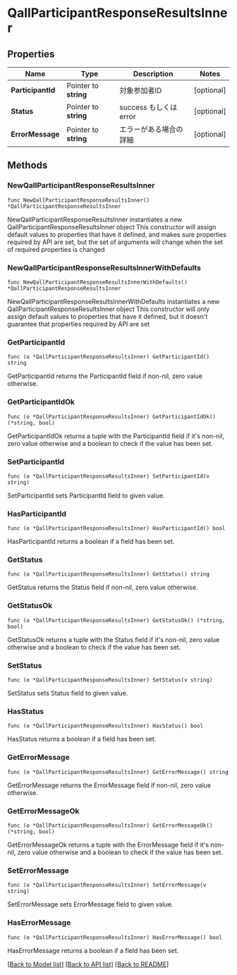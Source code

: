 # QallParticipantResponseResultsInner

## Properties

Name | Type | Description | Notes
------------ | ------------- | ------------- | -------------
**ParticipantId** | Pointer to **string** | 対象参加者ID | [optional] 
**Status** | Pointer to **string** | success もしくは error | [optional] 
**ErrorMessage** | Pointer to **string** | エラーがある場合の詳細 | [optional] 

## Methods

### NewQallParticipantResponseResultsInner

`func NewQallParticipantResponseResultsInner() *QallParticipantResponseResultsInner`

NewQallParticipantResponseResultsInner instantiates a new QallParticipantResponseResultsInner object
This constructor will assign default values to properties that have it defined,
and makes sure properties required by API are set, but the set of arguments
will change when the set of required properties is changed

### NewQallParticipantResponseResultsInnerWithDefaults

`func NewQallParticipantResponseResultsInnerWithDefaults() *QallParticipantResponseResultsInner`

NewQallParticipantResponseResultsInnerWithDefaults instantiates a new QallParticipantResponseResultsInner object
This constructor will only assign default values to properties that have it defined,
but it doesn't guarantee that properties required by API are set

### GetParticipantId

`func (o *QallParticipantResponseResultsInner) GetParticipantId() string`

GetParticipantId returns the ParticipantId field if non-nil, zero value otherwise.

### GetParticipantIdOk

`func (o *QallParticipantResponseResultsInner) GetParticipantIdOk() (*string, bool)`

GetParticipantIdOk returns a tuple with the ParticipantId field if it's non-nil, zero value otherwise
and a boolean to check if the value has been set.

### SetParticipantId

`func (o *QallParticipantResponseResultsInner) SetParticipantId(v string)`

SetParticipantId sets ParticipantId field to given value.

### HasParticipantId

`func (o *QallParticipantResponseResultsInner) HasParticipantId() bool`

HasParticipantId returns a boolean if a field has been set.

### GetStatus

`func (o *QallParticipantResponseResultsInner) GetStatus() string`

GetStatus returns the Status field if non-nil, zero value otherwise.

### GetStatusOk

`func (o *QallParticipantResponseResultsInner) GetStatusOk() (*string, bool)`

GetStatusOk returns a tuple with the Status field if it's non-nil, zero value otherwise
and a boolean to check if the value has been set.

### SetStatus

`func (o *QallParticipantResponseResultsInner) SetStatus(v string)`

SetStatus sets Status field to given value.

### HasStatus

`func (o *QallParticipantResponseResultsInner) HasStatus() bool`

HasStatus returns a boolean if a field has been set.

### GetErrorMessage

`func (o *QallParticipantResponseResultsInner) GetErrorMessage() string`

GetErrorMessage returns the ErrorMessage field if non-nil, zero value otherwise.

### GetErrorMessageOk

`func (o *QallParticipantResponseResultsInner) GetErrorMessageOk() (*string, bool)`

GetErrorMessageOk returns a tuple with the ErrorMessage field if it's non-nil, zero value otherwise
and a boolean to check if the value has been set.

### SetErrorMessage

`func (o *QallParticipantResponseResultsInner) SetErrorMessage(v string)`

SetErrorMessage sets ErrorMessage field to given value.

### HasErrorMessage

`func (o *QallParticipantResponseResultsInner) HasErrorMessage() bool`

HasErrorMessage returns a boolean if a field has been set.


[[Back to Model list]](../README.md#documentation-for-models) [[Back to API list]](../README.md#documentation-for-api-endpoints) [[Back to README]](../README.md)


